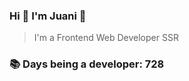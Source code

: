 ### Hi 👋 I&#39;m Juani 🦁

> I&#39;m a Frontend Web Developer SSR

### 📚 Days being a developer: 728
